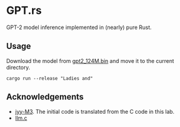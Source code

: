 # GPT.rs

GPT-2 model inference implemented in (nearly) pure Rust.

## Usage

Download the model from [gpt2_124M.bin](https://github.com/Qi-Zhan/gpt.rs/releases/download/1.0/gpt2_124M.bin) and move it to the current directory.

```shell
cargo run --release "Ladies and"
```

## Acknowledgements

- [jyy-M3](https://jyywiki.cn/OS/2024/labs/M3.md). The initial code is translated from the C code in this lab.
- [llm.c](https://github.com/karpathy/llm.c)
